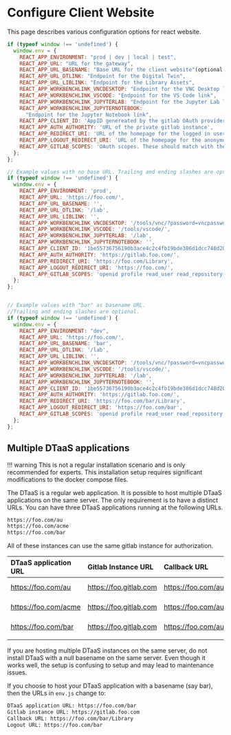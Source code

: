 # Configure Client Website

This page describes various configuration options for react website.

  ```js
  if (typeof window !== 'undefined') {
    window.env = {
      REACT_APP_ENVIRONMENT: "prod | dev | local | test",
      REACT_APP_URL: "URL for the gateway",
      REACT_APP_URL_BASENAME: "Base URL for the client website"(optional, can be null),
      REACT_APP_URL_DTLINK: "Endpoint for the Digital Twin",
      REACT_APP_URL_LIBLINK: "Endpoint for the Library Assets",
      REACT_APP_WORKBENCHLINK_VNCDESKTOP: "Endpoint for the VNC Desktop link",
      REACT_APP_WORKBENCHLINK_VSCODE: "Endpoint for the VS Code link",
      REACT_APP_WORKBENCHLINK_JUPYTERLAB: "Endpoint for the Jupyter Lab link",
      REACT_APP_WORKBENCHLINK_JUPYTERNOTEBOOK:
        "Endpoint for the Jupyter Notebook link",
      REACT_APP_CLIENT_ID: 'AppID genereated by the gitlab OAuth provider',
      REACT_APP_AUTH_AUTHORITY: 'URL of the private gitlab instance',
      REACT_APP_REDIRECT_URI: 'URL of the homepage for the logged in users of the website',
      REACT_APP_LOGOUT_REDIRECT_URI: 'URL of the homepage for the anonymous users of the website',
      REACT_APP_GITLAB_SCOPES: 'OAuth scopes. These should match with the scopes set in gitlab OAuth provider',
    };
  };

  // Example values with no base URL. Trailing and ending slashes are optional.
  if (typeof window !== 'undefined') {
    window.env = {
      REACT_APP_ENVIRONMENT: 'prod',
      REACT_APP_URL: 'https://foo.com/',
      REACT_APP_URL_BASENAME: '',
      REACT_APP_URL_DTLINK: '/lab',
      REACT_APP_URL_LIBLINK: '',
      REACT_APP_WORKBENCHLINK_VNCDESKTOP: '/tools/vnc/?password=vncpassword',
      REACT_APP_WORKBENCHLINK_VSCODE: '/tools/vscode/',
      REACT_APP_WORKBENCHLINK_JUPYTERLAB: '/lab',
      REACT_APP_WORKBENCHLINK_JUPYTERNOTEBOOK: '',
      REACT_APP_CLIENT_ID: '1be55736756190b3ace4c2c4fb19bde386d1dcc748d20b47ea8cfb5935b8446c',
      REACT_APP_AUTH_AUTHORITY: 'https://gitlab.foo.com/',
      REACT_APP_REDIRECT_URI: 'https://foo.com/Library',
      REACT_APP_LOGOUT_REDIRECT_URI: 'https://foo.com/',
      REACT_APP_GITLAB_SCOPES: 'openid profile read_user read_repository api',
    };
  };


  // Example values with "bar" as basename URL.
  //Trailing and ending slashes are optional.
  if (typeof window !== 'undefined') {
    window.env = {
      REACT_APP_ENVIRONMENT: "dev",
      REACT_APP_URL: 'https://foo.com/',
      REACT_APP_URL_BASENAME: 'bar',
      REACT_APP_URL_DTLINK: '/lab',
      REACT_APP_URL_LIBLINK: '',
      REACT_APP_WORKBENCHLINK_VNCDESKTOP: '/tools/vnc/?password=vncpassword',
      REACT_APP_WORKBENCHLINK_VSCODE: '/tools/vscode/',
      REACT_APP_WORKBENCHLINK_JUPYTERLAB: '/lab',
      REACT_APP_WORKBENCHLINK_JUPYTERNOTEBOOK: '',
      REACT_APP_CLIENT_ID: '1be55736756190b3ace4c2c4fb19bde386d1dcc748d20b47ea8cfb5935b8446c',
      REACT_APP_AUTH_AUTHORITY: 'https://gitlab.foo.com/',
      REACT_APP_REDIRECT_URI: 'https://foo.com/bar/Library',
      REACT_APP_LOGOUT_REDIRECT_URI: 'https://foo.com/bar',
      REACT_APP_GITLAB_SCOPES: 'openid profile read_user read_repository api',
    };
  };
  ```

## Multiple DTaaS applications

<!-- markdownlint-disable MD046 -->
<!-- prettier-ignore -->
!!! warning
    This is not a regular installation scenario and is only
    recommended for experts.
    This installation setup requires significant modifications
    to the docker compose files.
<!-- markdownlint-enable MD046 -->

The DTaaS is a regular web application. It is possible to host multiple DTaaS
applications on the same server. The only requirement is to have a distinct URLs.
You can have three DTaaS applications running at the following URLs.

```txt
https://foo.com/au
https://foo.com/acme
https://foo.com/bar
```

All of these instances can use the same gitlab instance for authorization.

| DTaaS application URL | Gitlab Instance URL | Callback URL | Logout URL | Application ID |
|:----|:----|:----|:----|:----|
| <https://foo.com/au> | <https://foo.gitlab.com> | <https://foo.com/au/Library> | <https://foo.com/au> | autogenerated by gitlab |
| <https://foo.com/acme> | <https://foo.gitlab.com> | <https://foo.com/au/Library> | <https://foo.com/au> | autogenerated by gitlab |
| <https://foo.com/bar> | <https://foo.gitlab.com> | <https://foo.com/au/Library> | <https://foo.com/au> | autogenerated by gitlab |
||

If you are hosting multiple DTaaS instances on the same server,
do not install DTaaS with a null basename on the same server.
Even though it works well, the setup is confusing to setup
and may lead to maintenance issues.

If you choose to host your DTaaS application with a basename (say bar), then the
URLs in `env.js` change to:

```txt
DTaaS application URL: https://foo.com/bar
Gitlab instance URL: https://gitlab.foo.com
Callback URL: https://foo.com/bar/Library
Logout URL: https://foo.com/bar
```
